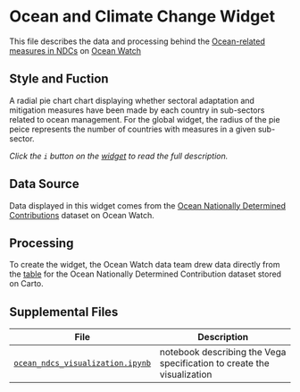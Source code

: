 # Ocean and Climate Change Widget
This file describes the data and processing behind the [Ocean-related measures in NDCs](https://bit.ly/3mu2dnC) on [Ocean Watch](https://oceanwatchdata.org)

## Style and Fuction
A radial pie chart chart displaying whether sectoral adaptation and mitigation measures have been made by each country in sub-sectors related to ocean management. For the global widget, the radius of the pie peice represents the number of countries with measures in a given sub-sector.

*Click the `i` button on the [widget](https://bit.ly/3mu2dnC) to read the full description.*

## Data Source
Data displayed in this widget comes from the [Ocean Nationally Determined Contributions](../../datasets/ocn_025_rw0_ocean_ndcs/README.md) dataset on Ocean Watch.

## Processing
To create the widget, the Ocean Watch data team drew data directly from the [table](https://resourcewatch.carto.com/u/wri-rw/dataset/ocn_025_rw0_ocean_ndc_measures) for the Ocean Nationally Determined Contribution dataset stored on Carto.

## Supplemental Files 
| File | Description |
| --------------- | --------------- |
|  [`ocean_ndcs_visualization.ipynb`](ocean_ndcs_visualization.ipynb)  |    notebook describing the Vega specification to create the visualization| 
